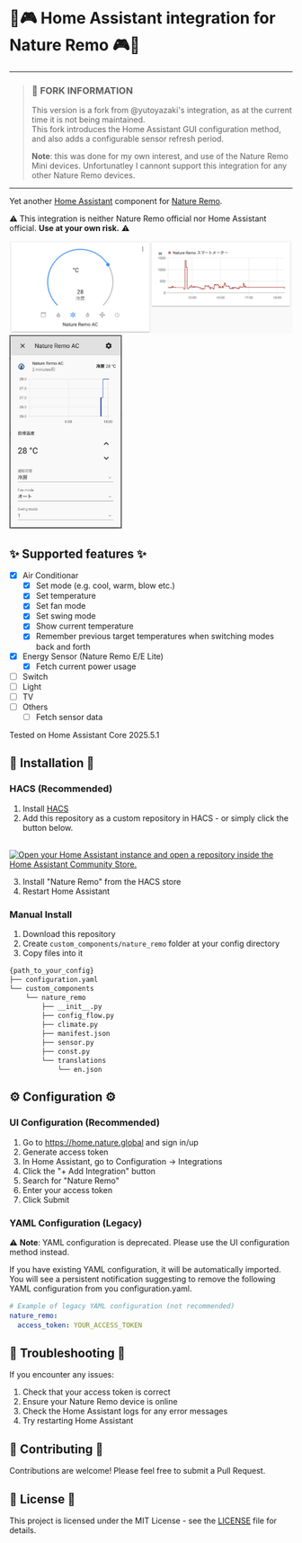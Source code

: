 # 🌿🎮 Home Assistant integration for Nature Remo 🎮🌿

---

> ### 📢 FORK INFORMATION
> 
> This version is a fork from @yutoyazaki's integration, as at the current time it is not being maintained.  
> This fork introduces the Home Assistant GUI configuration method, and also adds a configurable sensor refresh period.
> 
> **Note**: this was done for my own interest, and use of the Nature Remo Mini devices. Unfortunatley I cannont support this integration for any other Nature Remo devices.

---

Yet another [Home Assistant](https://www.home-assistant.io) component for [Nature Remo](https://en.nature.global/en/).

⚠️ This integration is neither Nature Remo official nor Home Assistant official. **Use at your own risk.** ⚠️

<img src="./assets/screenshot_1.png" width="600"><img src="./assets/screenshot_2.png" width="200">

## ✨ Supported features ✨

- [x] Air Conditionar
  - [x] Set mode (e.g. cool, warm, blow etc.)
  - [x] Set temperature
  - [x] Set fan mode
  - [x] Set swing mode
  - [x] Show current temperature
  - [x] Remember previous target temperatures when switching modes back and forth
- [x] Energy Sensor (Nature Remo E/E Lite)
  - [x] Fetch current power usage
- [ ] Switch
- [ ] Light
- [ ] TV
- [ ] Others
  - [ ] Fetch sensor data

Tested on Home Assistant Core 2025.5.1

## 🚀 Installation 🚀

### HACS (Recommended)

1. Install [HACS](https://hacs.xyz/)
2. Add this repository as a custom repository in HACS - or simply click the button below.  

&nbsp;&nbsp;&nbsp;&nbsp;[![Open your Home Assistant instance and open a repository inside the Home Assistant Community Store.](https://my.home-assistant.io/badges/hacs_repository.svg)](https://my.home-assistant.io/redirect/hacs_repository/?owner=doenau&repository=https%3A%2F%2Fgithub.com%2Fdoenau%2Fnature-remo&category=Integration)

3. Install "Nature Remo" from the HACS store
4. Restart Home Assistant

### Manual Install

1. Download this repository
2. Create `custom_components/nature_remo` folder at your config directory
3. Copy files into it

```
{path_to_your_config}
├── configuration.yaml
└── custom_components
    └── nature_remo
        ├── __init__.py
        ├── config_flow.py
        ├── climate.py
        ├── manifest.json
        ├── sensor.py
        ├── const.py
        └── translations
            └── en.json
```

## ⚙️ Configuration ⚙️

### UI Configuration (Recommended)

1. Go to https://home.nature.global and sign in/up
2. Generate access token
3. In Home Assistant, go to Configuration → Integrations
4. Click the "+ Add Integration" button
5. Search for "Nature Remo"
6. Enter your access token
7. Click Submit

### YAML Configuration (Legacy)

⚠️ **Note**: YAML configuration is deprecated. Please use the UI configuration method instead.

If you have existing YAML configuration, it will be automatically imported. You will see a persistent notification suggesting to remove the following YAML configuration from you configuration.yaml. 

```yaml
# Example of legacy YAML configuration (not recommended)
nature_remo:
  access_token: YOUR_ACCESS_TOKEN
```

## 🔧 Troubleshooting 🔧

If you encounter any issues:

1. Check that your access token is correct
2. Ensure your Nature Remo device is online
3. Check the Home Assistant logs for any error messages
4. Try restarting Home Assistant

## 🤝 Contributing 🤝

Contributions are welcome! Please feel free to submit a Pull Request.

## 📄 License 📄

This project is licensed under the MIT License - see the [LICENSE](LICENSE) file for details.